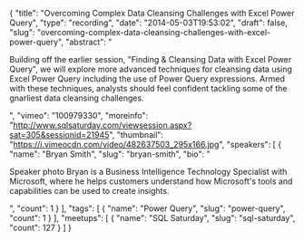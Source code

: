 {
  "title": "Overcoming Complex Data Cleansing Challenges with Excel Power Query",
  "type": "recording",
  "date": "2014-05-03T19:53:02",
  "draft": false,
  "slug": "overcoming-complex-data-cleansing-challenges-with-excel-power-query",
  "abstract": "<p>Building off the earlier session, \"Finding & Cleansing Data with Excel Power Query\", we will explore more advanced techniques for cleansing data using Excel Power Query including the use of Power Query expressions. Armed with these techniques, analysts should feel confident tackling some of the gnarliest data cleansing challenges.</p>",
  "vimeo": "100979330",
  "moreinfo": "http://www.sqlsaturday.com/viewsession.aspx?sat=305&sessionid=21945",
  "thumbnail": "https://i.vimeocdn.com/video/482637503_295x166.jpg",
  "speakers": [
    {
      "name": "Bryan Smith",
      "slug": "bryan-smith",
      "bio": "<p>Speaker photo Bryan is a Business Intelligence Technology Specialist with Microsoft, where he helps customers understand how Microsoft's tools and capabilities can be used to create insights.</p>",
      "count": 1
    }
  ],
  "tags": [
    {
      "name": "Power Query",
      "slug": "power-query",
      "count": 1
    }
  ],
  "meetups": [
    {
      "name": "SQL Saturday",
      "slug": "sql-saturday",
      "count": 127
    }
  ]
}